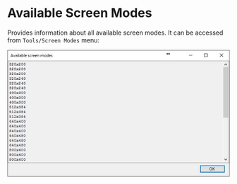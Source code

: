 # Available Screen Modes

Provides information about all available screen modes. It can be accessed from `Tools/Screen Modes` menu:

![](../../.gitbook/assets/screen-mode.jpg)

